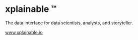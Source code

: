 # xplainable :tm:
The data interface for data scientists, analysts, and storyteller.

www.xplainable.io
